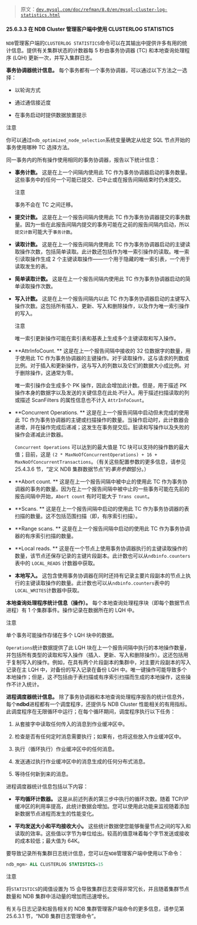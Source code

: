 > 原文：[`dev.mysql.com/doc/refman/8.0/en/mysql-cluster-log-statistics.html`](https://dev.mysql.com/doc/refman/8.0/en/mysql-cluster-log-statistics.html)

#### 25.6.3.3 在 NDB Cluster 管理客户端中使用 CLUSTERLOG STATISTICS

`NDB`管理客户端的`CLUSTERLOG STATISTICS`命令可以在其输出中提供许多有用的统计信息。提供有关集群状态的计数器每 5 秒由事务协调器 (TC) 和本地查询处理程序 (LQH) 更新一次，并写入集群日志。

**事务协调器统计信息。** 每个事务都有一个事务协调器，可以通过以下方法之一选择：

+   以轮询方式

+   通过通信接近度

+   在事务启动时提供数据放置提示

注意

你可以通过`ndb_optimized_node_selection`系统变量确定从给定 SQL 节点开始的事务使用哪种 TC 选择方法。

同一事务内的所有操作使用相同的事务协调器，报告以下统计信息：

+   **事务计数。** 这是在上一个间隔内使用此 TC 作为事务协调器启动的事务数量。这些事务中的任何一个可能已提交、已中止或在报告间隔结束时仍未提交。

    注意

    事务不会在 TC 之间迁移。

+   **提交计数。** 这是在上一个报告间隔内使用此 TC 作为事务协调器提交的事务数量。因为一些在此报告间隔内提交的事务可能在之前的报告间隔内启动，所以`提交计数`可能大于`事务计数`。

+   **读取计数。** 这是在上一个报告间隔内使用此 TC 作为事务协调器启动的主键读取操作次数，包括简单读取。此计数还包括作为唯一索引操作的读取。唯一索引读取操作生成 2 个主键读取操作——一个用于隐藏的唯一索引表，一个用于读取发生的表。

+   **简单读取计数。** 这是在上一个报告间隔内使用此 TC 作为事务协调器启动的简单读取操作次数。

+   **写入计数。** 这是在上一个报告间隔内以此 TC 作为事务协调器启动的主键写入操作次数。这包括所有插入、更新、写入和删除操作，以及作为唯一索引操作的写入。

    注意

    唯一索引更新操作可能在索引表和基表上生成多个主键读取和写入操作。

+   **AttrInfoCount. ** 这是在上一个报告间隔中接收的 32 位数据字的数量，用于使用此 TC 作为事务协调器的主键操作。对于读取操作，这与请求的列数成比例。对于插入和更新操作，这与写入的列数以及它们的数据大小成比例。对于删除操作，这通常为零。

    唯一索引操作会生成多个 PK 操作，因此会增加此计数。但是，用于描述 PK 操作本身的数据字以及发送的关键信息在此处*不*计入。用于描述扫描读取的列或描述 ScanFilters 的属性信息也不计入 `AttrInfoCount`。

+   **Concurrent Operations. ** 这是在上一个报告间隔中启动但未完成的使用此 TC 作为事务协调器的主键或扫描操作的数量。当操作启动时，此计数器会递增，并在操作完成后递减；这发生在事务提交后。脏读和写操作以及失败的操作会递减此计数器。

    `Concurrent Operations` 可以达到的最大值是 TC 块可以支持的操作数的最大值；目前，这是 `(2 * MaxNoOfConcurrentOperations) + 16 + MaxNoOfConcurrentTransactions`。（有关这些配置参数的更多信息，请参见 25.4.3.6 节，“定义 NDB 集群数据节点”的*事务参数*部分。）

+   **Abort count. ** 这是在上一个报告间隔中被中止的使用此 TC 作为事务协调器的事务的数量。因为在上一个报告间隔中被中止的一些事务可能在先前的报告间隔中开始，`Abort count` 有时可能大于 `Trans count`。

+   **Scans. ** 这是在上一个报告间隔中启动的使用此 TC 作为事务协调器的表扫描的数量。这不包括范围扫描（即，有序索引扫描）。

+   **Range scans. ** 这是在上一个报告间隔中启动的使用此 TC 作为事务协调器的有序索引扫描的数量。

+   **Local reads. ** 这是在一个节点上使用事务协调器执行的主键读取操作的数量，该节点还保存记录的主键片段副本。此计数也可以从`ndbinfo.counters`表中的 `LOCAL_READS` 计数器中获取。

+   **本地写入。** 这包含使用事务协调器在同时还持有记录主要片段副本的节点上执行的主键读取操作的数量。此计数也可以从`ndbinfo.counters`表中的`LOCAL_WRITES`计数器中获取。

**本地查询处理程序统计信息（操作）。** 每个本地查询处理程序块（即每个数据节点进程）有 1 个集群事件。操作记录在数据所在的 LQH 中。

注意

单个事务可能操作存储在多个 LQH 块中的数据。

`Operations`统计数据提供了此 LQH 块在上一个报告间隔中执行的本地操作数量，并包括所有类型的读取和写入操作（插入、更新、写入和删除操作）。这还包括用于复制写入的操作。例如，在具有两个片段副本的集群中，对主要片段副本的写入记录在主 LQH 中，对备份的写入记录在备份 LQH 中。唯一键操作可能导致多个本地操作；但是，这*不*包括由于表扫描或有序索引扫描而生成的本地操作，这些操作不计入统计。

**进程调度器统计信息。** 除了事务协调器和本地查询处理程序报告的统计信息外，每个**ndbd**进程都有一个调度程序，还提供与 NDB Cluster 性能相关的有用指标。此调度程序在无限循环中运行；在每个循环期间，调度程序执行以下任务：

1.  从套接字中读取任何传入的消息到作业缓冲区中。

1.  检查是否有任何定时消息需要执行；如果有，也将这些放入作业缓冲区中。

1.  执行（循环执行）作业缓冲区中的任何消息。

1.  发送通过执行作业缓冲区中的消息生成的任何分布式消息。

1.  等待任何新到来的消息。

进程调度器统计信息包括以下内容：

+   **平均循环计数器。** 这是从前述列表的第三步中执行的循环次数。随着 TCP/IP 缓冲区的利用率提高，此统计数据会增加。您可以使用此功能来监视随着添加新数据节点进程而发生的性能变化。

+   **平均发送大小和平均接收大小。** 这些统计数据使您能够衡量节点之间的写入和读取的效率。这些值以字节为单位给出。较高的值意味着每个字节发送或接收的成本较低；最大值为 64K。

要导致记录所有集群日志统计信息，您可以在`NDB`管理客户端中使用以下命令：

```sql
ndb_mgm> ALL CLUSTERLOG STATISTICS=15
```

注意

将`STATISTICS`的阈值设置为 15 会导致集群日志变得非常冗长，并且随着集群节点数量和 NDB 集群中活动量的增加而迅速增长。

有关与日志记录和报告相关的 NDB 集群管理客户端命令的更多信息，请参见第 25.6.3.1 节，“NDB 集群日志管理命令”。
